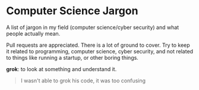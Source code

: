 # Computer Science Jargon
A list of jargon in my field (computer science/cyber security) and what people actually mean.

Pull requests are appreciated.  There is a lot of ground to cover.  Try to keep it related to programming, computer science, cyber security, and not related to things like running a startup, or other boring things.

**grok**: to look at something and understand it.
> I wasn't able to grok his code, it was too confusing

